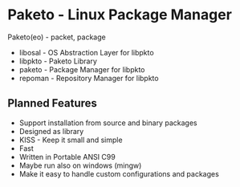 Paketo - Linux Package Manager
===================================

Paketo(eo) - packet, package

* libosal - OS Abstraction Layer for libpkto
* libpkto - Paketo Library
* paketo - Package Manager for libpkto 
* repoman - Repository Manager for libpkto

Planned Features
-----------------------------------

* Support installation from source and binary packages
* Designed as library
* KISS - Keep it small and simple
* Fast 
* Written in Portable ANSI C99
* Maybe run also on windows (mingw)
* Make it easy to handle custom configurations and packages


